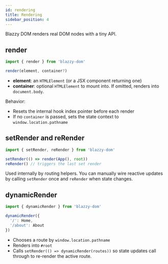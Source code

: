 ```yaml
---
id: rendering
title: Rendering
sidebar_position: 4
---
```


Blazzy DOM renders real DOM nodes with a tiny API.

## render

```ts
import { render } from 'blazzy-dom'

render(element, container?)
```

- **element**: an `HTMLElement` (or a JSX component returning one)
- **container**: optional `HTMLElement` to mount into. If omitted, renders into `document.body`.

Behavior:

- Resets the internal hook index pointer before each render
- If no `container` is passed, sets the state context to `window.location.pathname`

## setRender and reRender

```ts
import { setRender, reRender } from 'blazzy-dom'

setRender(() => render(App(), root))
reRender() // triggers the last set render
```

Used internally by routing helpers. You can manually wire reactive updates by calling `setRender` once and `reRender` when state changes.

## dynamicRender

```ts
import { dynamicRender } from 'blazzy-dom'

dynamicRender({
  '/': Home,
  '/about': About
})
```

- Chooses a route by `window.location.pathname`
- Renders into `#root`
- Calls `setRender(() => dynamicRender(routes))` so state updates call through to re-render the active route.
